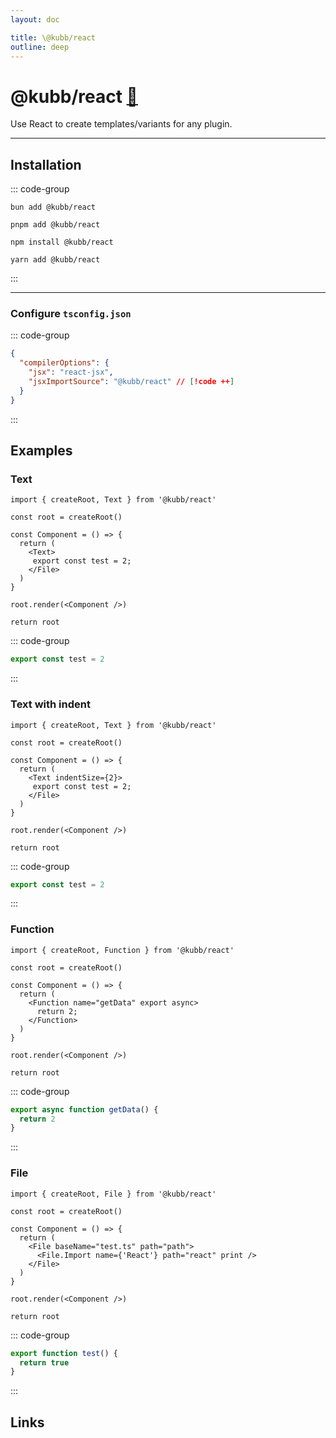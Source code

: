 ```yaml
---
layout: doc

title: \@kubb/react
outline: deep
---
```


# @kubb/react <a href="https://paka.dev/npm/@kubb/react@latest/api">🦙</a><Badge type="warning" text="under construction" />

Use React to create templates/variants for any plugin.

<hr/>

## Installation

::: code-group

```shell [bun <img src="/feature/bun.svg"/>]
bun add @kubb/react
```

```shell [pnpm <img src="/feature/pnpm.svg"/>]
pnpm add @kubb/react
```

```shell [npm <img src="/feature/npm.svg"/>]
npm install @kubb/react
```

```shell [yarn <img src="/feature/yarn.svg"/>]
yarn add @kubb/react
```

:::

<hr/>

### Configure `tsconfig.json`

::: code-group

```json [tsconfig.json]
{
  "compilerOptions": {
    "jsx": "react-jsx",
    "jsxImportSource": "@kubb/react" // [!code ++]
  }
}
```

:::

## Examples

### Text

```tsx [input]
import { createRoot, Text } from '@kubb/react'

const root = createRoot()

const Component = () => {
  return (
    <Text>
     export const test = 2;
    </File>
  )
}

root.render(<Component />)

return root
```

::: code-group

```typescript [root.output]
export const test = 2
```

:::

### Text with indent

```tsx [input]
import { createRoot, Text } from '@kubb/react'

const root = createRoot()

const Component = () => {
  return (
    <Text indentSize={2}>
     export const test = 2;
    </File>
  )
}

root.render(<Component />)

return root
```

::: code-group

```typescript [root.output]
export const test = 2
```

:::

### Function

```tsx [input]
import { createRoot, Function } from '@kubb/react'

const root = createRoot()

const Component = () => {
  return (
    <Function name="getData" export async>
      return 2;
    </Function>
  )
}

root.render(<Component />)

return root
```

::: code-group

```typescript [root.output]
export async function getData() {
  return 2
}
```

:::

### File

```tsx [input]
import { createRoot, File } from '@kubb/react'

const root = createRoot()

const Component = () => {
  return (
    <File baseName="test.ts" path="path">
      <File.Import name={'React'} path="react" print />
    </File>
  )
}

root.render(<Component />)

return root
```

::: code-group

```typescript [root.output]
export function test() {
  return true
}
```

:::

## Links

